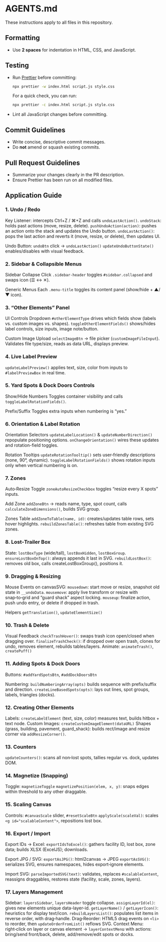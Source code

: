 # AGENTS.md

These instructions apply to all files in this repository.

## Formatting
- Use **2 spaces** for indentation in HTML, CSS, and JavaScript.

## Testing
- Run [Prettier](https://prettier.io/) before committing:
  ```bash
  npx prettier -w index.html script.js style.css
  ```
  For a quick check, you can run:
  ```bash
  npx prettier -c index.html script.js style.css
  ```
- Lint all JavaScript changes before committing.

## Commit Guidelines
- Write concise, descriptive commit messages.
- Do **not** amend or squash existing commits.

## Pull Request Guidelines
- Summarize your changes clearly in the PR description.
- Ensure Prettier has been run on all modified files.

## Application Guide

### 1. Undo / Redo

Key Listener: intercepts Ctrl+Z / ⌘+Z and calls `undoLastAction()`.
`undoStack`: holds past actions (move, resize, delete).
`pushUndoAction(action)`: pushes an action onto the stack and updates the Undo button.
`undoLastAction()`: pops the last action and reverts it (move, resize, or delete), then updates UI.

Undo Button:
`undoBtn` click → `undoLastAction()`
`updateUndoButtonState()` enables/disables with visual feedback.

### 2. Sidebar & Collapsible Menus

Sidebar Collapse
Click `.sidebar-header` toggles `#sidebar.collapsed` and swaps icon (☰ ↔ ✕).

Generic Menus
Each `.menu-title` toggles its content panel (show/hide + ▲/▼ icon).

### 3. “Other Elements” Panel

UI Controls
Dropdown `#otherElementType` drives which fields show (labels vs. custom images vs. shapes).
`toggleOtherElementFields()` shows/hides label controls, size inputs, image note/button.

Custom Image Upload
`selectImageBtn` → file picker (`customImageFileInput`).
Validates file type/size, reads as data URL, displays preview.

### 4. Live Label Preview

`updateLabelPreview()` applies text, size, color from inputs to `#labelPreviewBox` in real time.

### 5. Yard Spots & Dock Doors Controls

Show/Hide Numbers
Toggles container visibility and calls `toggleLabelRotationFields()`.

Prefix/Suffix
Toggles extra inputs when numbering is “yes.”

### 6. Orientation & Label Rotation

Orientation Selectors
`updateLabelLocation()` & `updateNumberDirection()` repopulate positioning options.
`onChangeOrientation()` wires these updates and rotation-field toggles.

Rotation Tooltips
`updateRotationTooltip()` sets user‑friendly descriptions (none, 90°, dynamic).
`toggleLabelRotationFields()` shows rotation inputs only when vertical numbering is on.

### 7. Zones

Auto‑Resize Toggle
`zoneAutoResizeCheckbox` toggles “resize every X spots” inputs.

Add Zone
`addZoneBtn` → reads name, type, spot count, calls `calculateZoneDimensions()`, builds SVG group.

Zones Table
`addZoneToTable(name, id)`: creates/updates table rows, sets hover highlights.
`rebuildZonesTable()`: refreshes table from existing SVG zones.

### 8. Lost‑Trailer Box

State: `lostBoxType` (wide/tall), `lostBoxHidden`, `lostBoxGroup`.
`ensureLostBoxOnTop()`: always appends it last in SVG.
`rebuildLostBox()`: removes old box, calls createLostBoxGroup(), positions it.

### 9. Dragging & Resizing

Mouse Events on canvasSVG:
`mousedown`: start move or resize, snapshot old state in `__undoData`.
`mousemove`: apply live transform or resize with snap‑to‑grid and “guard shack” aspect locking.
`mouseup`: finalize action, push undo entry, or delete if dropped in trash.

Helpers
`getTranslation()`, `updateElementSize()`

### 10. Trash & Delete

Visual Feedback
`checkTrashHover()`: swaps trash icon open/closed when dragging over.
`finalizeTrashCheck()`: if dropped over open trash, clones for undo, removes element, rebuilds tables/layers.
Animate: `animateTrash()`, `createPuff()`

### 11. Adding Spots & Dock Doors

Buttons: `#addYardSpotsBtn`, `#addDockDoorsBtn`

Numbering:
`buildNumberingArray(opts)` builds sequence with prefix/suffix and direction.
`createLineBasedSpots(opts)`: lays out lines, spot groups, labels, triangles (docks).

### 12. Creating Other Elements

Labels: `createLabelElement` (text, size, color) measures text, builds hitbox + text node.
Custom Images: `createCustomImageElement(dataURL)`
Shapes (grass, building, pavement, guard_shack): builds rect/image and resize corner via `addResizeCorner()`.

### 13. Counters

`updateCounters()`: scans all non‑lost spots, tallies regular vs. dock, updates DOM.

### 14. Magnetize (Snapping)

Toggle: `magnetizeToggle`
`magnetizePosition(elem, x, y)`: snaps edges within threshold to any other draggable.

### 15. Scaling Canvas

Controls: `#canvasScale` slider, `#resetScaleBtn`
`applyScale(scaleVal)`: scales `<g id="scalableContent">`, repositions lost box.

### 16. Export / Import

Export IDs → Excel:
`exportIdsToExcel()`: gathers facility ID, lost box, zone data; builds XLSX (ExcelJS); downloads.

Export JPG / SVG:
`exportAsJPG()`: html2canvas → JPEG
`exportAsSVG()`: serializes SVG, ensures namespaces, hides export‑ignore elements.

Import SVG:
`parseImportedSVG(text)`: validates, replaces `#scalableContent`, reassigns draggables, restores state (facility, scale, zones, layers).

### 17. Layers Management

Sidebar: `layersSidebar`, `layersHeader` toggle collapse.
`assignLayerId(el)`: gives new elements unique data-layer-id.
`getLayerName()` / `getLayerIcon()`: heuristics for display text/icon.
`rebuildLayersList()`: populates list items in reverse order, with drag‑handle.
Drag‑Reorder: HTML5 drag events on `<li>` to reorder, then `updateOrderFromList()` reflows SVG.
Context Menu: right‑click on layer or canvas element → `layerContextMen`u with actions: bring/send front/back, delete, add/remove/edit spots or docks.
